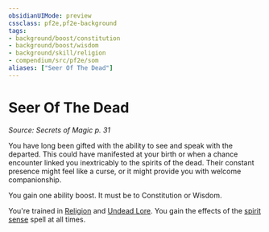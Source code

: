 ```yaml
---
obsidianUIMode: preview
cssclass: pf2e,pf2e-background
tags:
- background/boost/constitution
- background/boost/wisdom
- background/skill/religion
- compendium/src/pf2e/som
aliases: ["Seer Of The Dead"]
---
```

# Seer Of The Dead
*Source: Secrets of Magic p. 31*  

You have long been gifted with the ability to see and speak with the departed. This could have manifested at your birth or when a chance encounter linked you inextricably to the spirits of the dead. Their constant presence might feel like a curse, or it might provide you with welcome companionship.

You gain one ability boost. It must be to Constitution or Wisdom.

You're trained in [Religion](skills.md#Religion) and [Undead Lore](skills.md#Lore). You gain the effects of the [spirit sense](spirit-sense-apg.md) spell at all times.